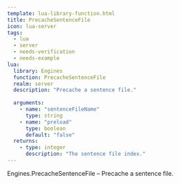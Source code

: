 ```yaml
---
template: lua-library-function.html
title: PrecacheSentenceFile
icon: lua-server
tags:
  - lua
  - server
  - needs-verification
  - needs-example
lua:
  library: Engines
  function: PrecacheSentenceFile
  realm: server
  description: "Precache a sentence file."
  
  arguments:
    - name: "sentenceFileName"
      type: string
    - name: "preload"
      type: boolean
      default: "false"
  returns:
    - type: integer
      description: "The sentence file index."
---
```


<div class="lua__search__keywords">
Engines.PrecacheSentenceFile &#x2013; Precache a sentence file.
</div>

